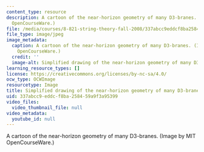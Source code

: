 ```yaml
---
content_type: resource
description: A cartoon of the near-horizon geometry of many D3-branes. (Image by MIT
  OpenCourseWare.)
file: /media/courses/8-821-string-theory-fall-2008/337abcc9eddcf8ba258459a9f3a95399_8-821f08-th.jpg
file_type: image/jpeg
image_metadata:
  caption: A cartoon of the near-horizon geometry of many D3-branes. (Image by MIT
    OpenCourseWare.)
  credit: ''
  image-alt: Simplified drawing of the near-horizon geometry of many D3-branes.
learning_resource_types: []
license: https://creativecommons.org/licenses/by-nc-sa/4.0/
ocw_type: OCWImage
resourcetype: Image
title: Simplified drawing of the near-horizon geometry of many D3-branes
uid: 337abcc9-eddc-f8ba-2584-59a9f3a95399
video_files:
  video_thumbnail_file: null
video_metadata:
  youtube_id: null
---
```

A cartoon of the near-horizon geometry of many D3-branes. (Image by MIT OpenCourseWare.)